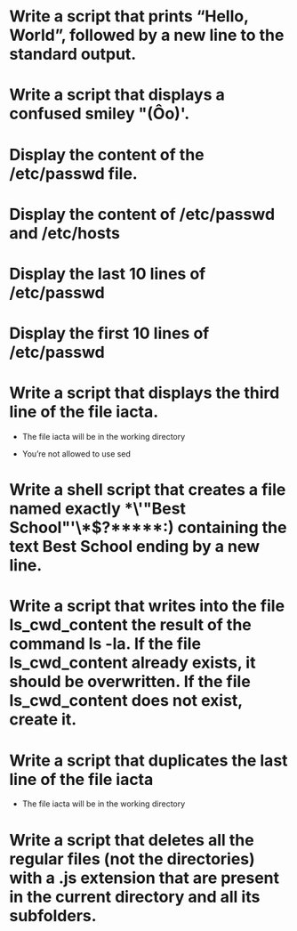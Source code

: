 # Write a script that prints “Hello, World”, followed by a new line to the standard output.

# Write a script that displays a confused smiley "(Ôo)'.

# Display the content of the /etc/passwd file.

# Display the content of /etc/passwd and /etc/hosts

# Display the last 10 lines of /etc/passwd

# Display the first 10 lines of /etc/passwd

# Write a script that displays the third line of the file iacta.

* The file iacta will be in the working directory

* You’re not allowed to use sed

# Write a shell script that creates a file named exactly \*\\'"Best School"\'\\*$\?\*\*\*\*\*:) containing the text Best School ending by a new line.

# Write a script that writes into the file ls_cwd_content the result of the command ls -la. If the file ls_cwd_content already exists, it should be overwritten. If the file ls_cwd_content does not exist, create it.

# Write a script that duplicates the last line of the file iacta

* The file iacta will be in the working directory

# Write a script that deletes all the regular files (not the directories) with a .js extension that are present in the current directory and all its subfolders.
